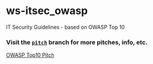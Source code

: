 # ws-itsec_owasp
IT Security Guidelines - based on OWASP Top 10

### Visit the [`pitch`](https://github.com/baloise/ws-itsec_owasp/tree/pitch) branch for more pitches, info, etc.
[OWASP Top10 Pitch](https://gitpitch.com/baloise/ws-itsec_owasp/pitch-lite/)
